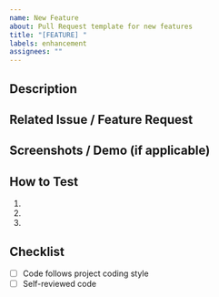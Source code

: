 ```yaml
---
name: New Feature
about: Pull Request template for new features
title: "[FEATURE] "
labels: enhancement
assignees: ""
---
```


## Description

<!-- Describe the new feature and what it does -->

## Related Issue / Feature Request

<!-- Reference related issues, e.g. closes #123 -->

## Screenshots / Demo (if applicable)

<!-- Show screenshots or GIFs of the feature -->

## How to Test

<!-- Describe steps to verify the new feature works -->

1.
2.
3.

## Checklist

- [ ] Code follows project coding style
- [ ] Self-reviewed code
